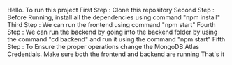 Hello. To run this project
First Step : Clone this repository
Second Step : Before Running, install all the dependencies using command "npm install"
Third Step : We can run the frontend using command "npm start"
Fourth Step : We can run the backend by going into the backend folder by using the command "cd backend" and run it using the command "npm start"
Fifth Step : To Ensure the proper operations change the MongoDB Atlas Credentials.
Make sure both the frontend and backend are running
That's it
